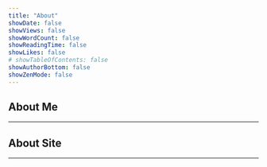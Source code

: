 ```yaml
---
title: "About"
showDate: false
showViews: false
showWordCount: false
showReadingTime: false
showLikes: false
# showTableOfContents: false
showAuthorBottom: false
showZenMode: false
---
```


## About Me

---

## About Site

---
